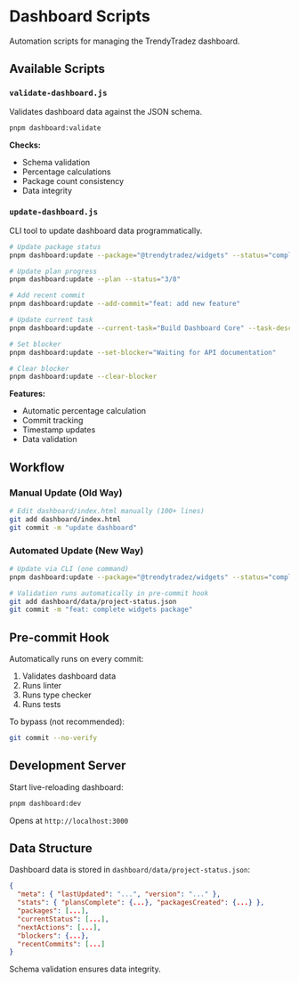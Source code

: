 # Dashboard Scripts

Automation scripts for managing the TrendyTradez dashboard.

## Available Scripts

### `validate-dashboard.js`

Validates dashboard data against the JSON schema.

```bash
pnpm dashboard:validate
```

**Checks:**
- Schema validation
- Percentage calculations
- Package count consistency
- Data integrity

### `update-dashboard.js`

CLI tool to update dashboard data programmatically.

```bash
# Update package status
pnpm dashboard:update --package="@trendytradez/widgets" --status="complete"

# Update plan progress
pnpm dashboard:update --plan --status="3/8"

# Add recent commit
pnpm dashboard:update --add-commit="feat: add new feature"

# Update current task
pnpm dashboard:update --current-task="Build Dashboard Core" --task-desc="Create canvas layout"

# Set blocker
pnpm dashboard:update --set-blocker="Waiting for API documentation"

# Clear blocker
pnpm dashboard:update --clear-blocker
```

**Features:**
- Automatic percentage calculation
- Commit tracking
- Timestamp updates
- Data validation

## Workflow

### Manual Update (Old Way)
```bash
# Edit dashboard/index.html manually (100+ lines)
git add dashboard/index.html
git commit -m "update dashboard"
```

### Automated Update (New Way)
```bash
# Update via CLI (one command)
pnpm dashboard:update --package="@trendytradez/widgets" --status="complete"

# Validation runs automatically in pre-commit hook
git add dashboard/data/project-status.json
git commit -m "feat: complete widgets package"
```

## Pre-commit Hook

Automatically runs on every commit:
1. Validates dashboard data
2. Runs linter
3. Runs type checker
4. Runs tests

To bypass (not recommended):
```bash
git commit --no-verify
```

## Development Server

Start live-reloading dashboard:
```bash
pnpm dashboard:dev
```

Opens at `http://localhost:3000`

## Data Structure

Dashboard data is stored in `dashboard/data/project-status.json`:

```json
{
  "meta": { "lastUpdated": "...", "version": "..." },
  "stats": { "plansComplete": {...}, "packagesCreated": {...} },
  "packages": [...],
  "currentStatus": [...],
  "nextActions": [...],
  "blockers": {...},
  "recentCommits": [...]
}
```

Schema validation ensures data integrity.
